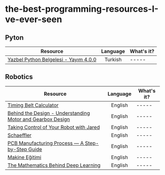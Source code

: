 # the-best-programming-resources-I-ve-ever-seen

## **Pyton**

| Resource                                                                                                                                                               | Language | What's it? |
| -------------                                                                                                                                                          |:--------:| -----|
| [Yazbel Python Belgelesi - Yayım 4.0.0](https://python-istihza.yazbel.com/YazbelPythonProgramlamaDiliBelgeleri.pdf)                                                    |Turkish   | -----|

## **Robotics**

| Resource                                                                                                                                                               | Language | What's it? |
| -------------                                                                                                                                                          |:--------:| -----|
| [Timing Belt Calculator](https://www.bbman.com/belt-length-calculator/)                                                                                                |English   | -----|
| [Behind the Design - Understanding Motor and Gearbox Design](https://blog.thebluealliance.com/2013/06/24/behind-the-design-understanding-motor-and-gearbox-design/)    |English   | -----|
| [Taking Control of Your Robot with Jared](https://www.team254.com/documents/control/)                                                                                  |English   | -----|
| [Schaeffler](https://medias.schaeffler.de)                                                                                                                             |English   | -----|
| [PCB Manufacturing Process — A Step-by-Step Guide](https://www.pcbcart.com/article/content/PCB-manufacturing-process.html)                                             |English   | -----|
| [Makine Eğitimi](https://www.makinaegitimi.com/)                                                                                                                       |English   | -----|
| [The Mathematics Behind Deep Learning](https://towardsdatascience.com/the-mathematics-behind-deep-learning-f6c35a0fe077)                                               |English   | -----|
